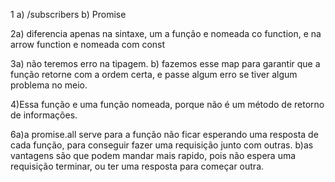 1 a) /subscribers
b) Promise<any>

2a) diferencia apenas na sintaxe, um a função e nomeada co function, e na arrow function e nomeada com const

3a) não teremos erro na tipagem.
b) fazemos esse map para garantir que a função retorne com a ordem certa, e passe algum erro se tiver algum problema no meio.

4)Essa função e uma função nomeada, porque não é um método de retorno de informações.

6a)a promise.all serve para a função não ficar esperando uma resposta de cada função, para conseguir fazer uma requisição junto com outras.
b)as vantagens são que podem mandar mais rapido, pois não espera uma requisição terminar, ou ter uma resposta para começar outra.
